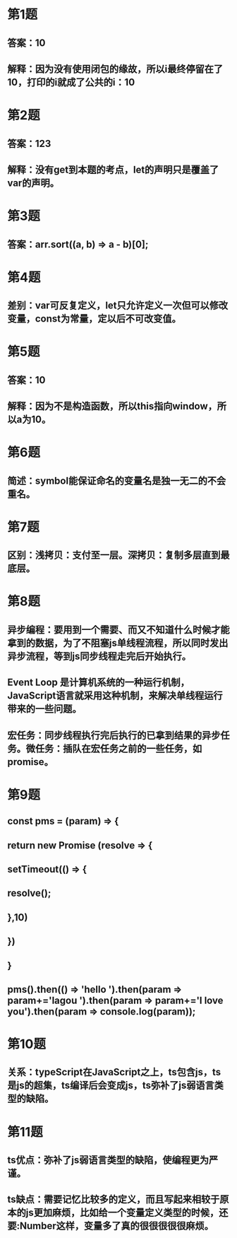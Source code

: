 # 第1题
## 答案：10
## 解释：因为没有使用闭包的缘故，所以i最终停留在了10，打印的i就成了公共的i：10

# 第2题
## 答案：123
## 解释：没有get到本题的考点，let的声明只是覆盖了var的声明。

# 第3题
## 答案：arr.sort((a, b) => a - b)[0];

# 第4题
## 差别：var可反复定义，let只允许定义一次但可以修改变量，const为常量，定以后不可改变值。

# 第5题
## 答案：10
## 解释：因为不是构造函数，所以this指向window，所以a为10。

# 第6题
## 简述：symbol能保证命名的变量名是独一无二的不会重名。

# 第7题
## 区别：浅拷贝：支付至一层。深拷贝：复制多层直到最底层。

# 第8题
## 异步编程：要用到一个需要、而又不知道什么时候才能拿到的数据，为了不阻塞js单线程流程，所以同时发出异步流程，等到js同步线程走完后开始执行。
## Event Loop 是计算机系统的一种运行机制，JavaScript语言就采用这种机制，来解决单线程运行带来的一些问题。
## 宏任务：同步线程执行完后执行的已拿到结果的异步任务。微任务：插队在宏任务之前的一些任务，如promise。

# 第9题
## const pms = (param) => {
##     return new Promise (resolve => {
##         setTimeout(() => {
##             resolve();
##         },10)
##     })
## }
## pms().then(() => 'hello ').then(param => param+='lagou ').then(param => param+='I love you').then(param => console.log(param));

# 第10题
## 关系：typeScript在JavaScript之上，ts包含js，ts是js的超集，ts编译后会变成js，ts弥补了js弱语言类型的缺陷。

# 第11题
## ts优点：弥补了js弱语言类型的缺陷，使编程更为严谨。
## ts缺点：需要记忆比较多的定义，而且写起来相较于原本的js更加麻烦，比如给一个变量定义类型的时候，还要:Number这样，变量多了真的很很很很很麻烦。